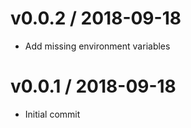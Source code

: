 
v0.0.2 / 2018-09-18
==================

  * Add missing environment variables

v0.0.1 / 2018-09-18
==================

  * Initial commit
